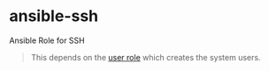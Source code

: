 ansible-ssh
===========

Ansible Role for SSH

> This depends on the [user role](https://github.com/Servers-for-Hackers/ansible-user-example) which creates the system users.
